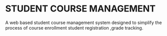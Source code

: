 # STUDENT COURSE MANAGEMENT
A web based student course management system designed to simplify the process of course enrollment student registration ,grade tracking.
